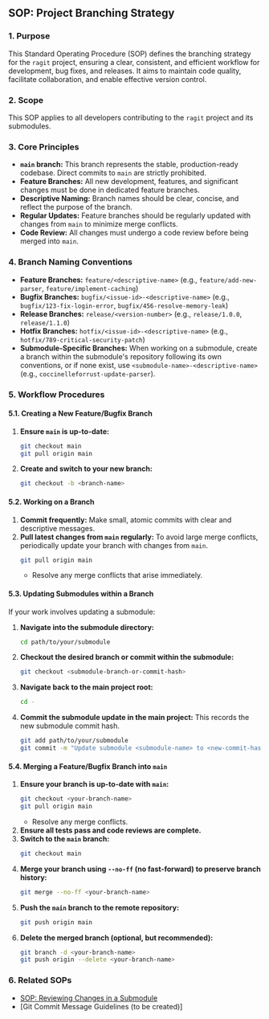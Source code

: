 ## SOP: Project Branching Strategy

### 1. Purpose
This Standard Operating Procedure (SOP) defines the branching strategy for the `ragit` project, ensuring a clear, consistent, and efficient workflow for development, bug fixes, and releases. It aims to maintain code quality, facilitate collaboration, and enable effective version control.

### 2. Scope
This SOP applies to all developers contributing to the `ragit` project and its submodules.

### 3. Core Principles
-   **`main` branch:** This branch represents the stable, production-ready codebase. Direct commits to `main` are strictly prohibited.
-   **Feature Branches:** All new development, features, and significant changes must be done in dedicated feature branches.
-   **Descriptive Naming:** Branch names should be clear, concise, and reflect the purpose of the branch.
-   **Regular Updates:** Feature branches should be regularly updated with changes from `main` to minimize merge conflicts.
-   **Code Review:** All changes must undergo a code review before being merged into `main`.

### 4. Branch Naming Conventions
-   **Feature Branches:** `feature/<descriptive-name>` (e.g., `feature/add-new-parser`, `feature/implement-caching`)
-   **Bugfix Branches:** `bugfix/<issue-id>-<descriptive-name>` (e.g., `bugfix/123-fix-login-error`, `bugfix/456-resolve-memory-leak`)
-   **Release Branches:** `release/<version-number>` (e.g., `release/1.0.0`, `release/1.1.0`)
-   **Hotfix Branches:** `hotfix/<issue-id>-<descriptive-name>` (e.g., `hotfix/789-critical-security-patch`)
-   **Submodule-Specific Branches:** When working on a submodule, create a branch within the submodule's repository following its own conventions, or if none exist, use `<submodule-name>-<descriptive-name>` (e.g., `coccinelleforrust-update-parser`).

### 5. Workflow Procedures

#### 5.1. Creating a New Feature/Bugfix Branch
1.  **Ensure `main` is up-to-date:**
    ```bash
    git checkout main
    git pull origin main
    ```
2.  **Create and switch to your new branch:**
    ```bash
    git checkout -b <branch-name>
    ```

#### 5.2. Working on a Branch
1.  **Commit frequently:** Make small, atomic commits with clear and descriptive messages.
2.  **Pull latest changes from `main` regularly:** To avoid large merge conflicts, periodically update your branch with changes from `main`.
    ```bash
    git pull origin main
    ```
    -   Resolve any merge conflicts that arise immediately.

#### 5.3. Updating Submodules within a Branch
If your work involves updating a submodule:
1.  **Navigate into the submodule directory:**
    ```bash
    cd path/to/your/submodule
    ```
2.  **Checkout the desired branch or commit within the submodule:**
    ```bash
    git checkout <submodule-branch-or-commit-hash>
    ```
3.  **Navigate back to the main project root:**
    ```bash
    cd -
    ```
4.  **Commit the submodule update in the main project:** This records the new submodule commit hash.
    ```bash
    git add path/to/your/submodule
    git commit -m "Update submodule <submodule-name> to <new-commit-hash>"
    ```

#### 5.4. Merging a Feature/Bugfix Branch into `main`
1.  **Ensure your branch is up-to-date with `main`:**
    ```bash
    git checkout <your-branch-name>
    git pull origin main
    ```
    -   Resolve any merge conflicts.
2.  **Ensure all tests pass and code reviews are complete.**
3.  **Switch to the `main` branch:**
    ```bash
    git checkout main
    ```
4.  **Merge your branch using `--no-ff` (no fast-forward) to preserve branch history:**
    ```bash
    git merge --no-ff <your-branch-name>
    ```
5.  **Push the `main` branch to the remote repository:**
    ```bash
    git push origin main
    ```
6.  **Delete the merged branch (optional, but recommended):**
    ```bash
    git branch -d <your-branch-name>
    git push origin --delete <your-branch-name>
    ```

### 6. Related SOPs
-   [SOP: Reviewing Changes in a Submodule](/data/data/com.termux/files/home/storage/github/ragit/docs/sops/review_submodule_changes.md)
-   [Git Commit Message Guidelines (to be created)]
